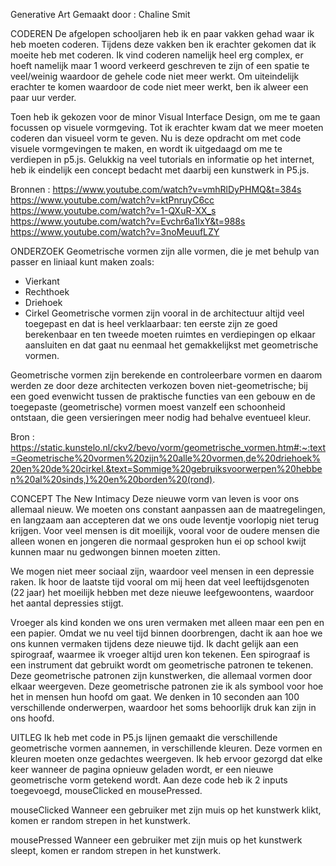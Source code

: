 Generative Art
Gemaakt door : Chaline Smit

CODEREN
De afgelopen schooljaren heb ik en paar vakken gehad waar ik heb moeten coderen. Tijdens deze vakken ben ik erachter gekomen dat ik moeite heb met coderen. Ik vind coderen namelijk heel erg complex, er hoeft namelijk maar 1 woord verkeerd geschreven te zijn of een spatie te veel/weinig waardoor de gehele code niet meer werkt. Om uiteindelijk erachter te komen waardoor de code niet meer werkt, ben ik alweer een paar uur verder. 

Toen heb ik gekozen voor de minor Visual Interface Design, om me te gaan focussen op visuele vormgeving. Tot ik erachter kwam dat we meer moeten coderen dan visueel vorm te geven. Nu is deze opdracht om met code visuele vormgevingen te maken, en wordt ik uitgedaagd om me te verdiepen in p5.js. Gelukkig na veel tutorials en informatie op het internet, heb ik eindelijk een concept bedacht met daarbij een kunstwerk in P5.js.
 
Bronnen :
https://www.youtube.com/watch?v=vmhRlDyPHMQ&t=384s
https://www.youtube.com/watch?v=ktPnruyC6cc
https://www.youtube.com/watch?v=1-QXuR-XX_s
https://www.youtube.com/watch?v=Evchr6a1lxY&t=988s
https://www.youtube.com/watch?v=3noMeuufLZY

ONDERZOEK
Geometrische vormen zijn alle vormen, die je met behulp van passer en liniaal kunt maken zoals:
- Vierkant
- Rechthoek
- Driehoek 
- Cirkel
Geometrische vormen zijn vooral in de architectuur altijd veel toegepast en dat is heel verklaarbaar: ten eerste zijn ze goed berekenbaar en ten tweede moeten ruimtes en verdiepingen op elkaar aansluiten en dat gaat nu eenmaal het gemakkelijkst met geometrische vormen.

Geometrische vormen zijn berekende en controleerbare vormen en daarom werden ze door deze architecten verkozen boven niet-geometrische; bij een goed evenwicht tussen de praktische functies van een gebouw en de toegepaste (geometrische) vormen moest vanzelf een schoonheid ontstaan, die geen versieringen meer nodig had behalve eventueel kleur.

Bron : https://static.kunstelo.nl/ckv2/bevo/vorm/geometrische_vormen.htm#:~:text=Geometrische%20vormen%20zijn%20alle%20vormen,de%20driehoek%20en%20de%20cirkel.&text=Sommige%20gebruiksvoorwerpen%20hebben%20al%20sinds,)%20en%20borden%20(rond).


CONCEPT
The New Intimacy
Deze nieuwe vorm van leven is voor ons allemaal nieuw. We moeten ons constant aanpassen aan de maatregelingen, en langzaam aan accepteren dat we ons oude leventje voorlopig niet terug krijgen. Voor veel mensen is dit moeilijk, vooral voor de oudere mensen die alleen wonen en jongeren die normaal gesproken hun ei op school kwijt kunnen maar nu gedwongen binnen moeten zitten. 

We mogen niet meer sociaal zijn, waardoor veel mensen in een depressie raken. Ik hoor de laatste tijd vooral om mij heen dat veel leeftijdsgenoten (22 jaar) het moeilijk hebben met deze nieuwe leefgewoontens, waardoor het aantal depressies stijgt. 

Vroeger als kind konden we ons uren vermaken met alleen maar een pen en een papier. Omdat we nu veel tijd binnen doorbrengen, dacht ik aan hoe we ons kunnen vermaken tijdens deze nieuwe tijd. Ik dacht gelijk aan een spirograaf, waarmee ik vroeger altijd uren kon tekenen. Een spirograaf is een instrument dat gebruikt wordt om geometrische patronen te tekenen. Deze geometrische patronen zijn kunstwerken, die allemaal vormen door elkaar weergeven. Deze geometrische patronen zie ik als symbool voor hoe het in mensen hun hoofd om gaat. We denken in 10 seconden aan 100 verschillende onderwerpen, waardoor het soms behoorlijk druk kan zijn in ons hoofd. 

UITLEG
Ik heb met code in P5.js lijnen gemaakt die verschillende geometrische vormen aannemen, in verschillende kleuren. Deze vormen en kleuren moeten onze gedachtes weergeven. Ik heb ervoor gezorgd dat elke keer wanneer de pagina opnieuw geladen wordt, er een nieuwe geometrische vorm getekend wordt. Aan deze code heb ik 2 inputs toegevoegd, mouseClicked en mousePressed. 

mouseClicked
Wanneer een gebruiker met zijn muis op het kunstwerk klikt, komen er random strepen in het kunstwerk.

mousePressed
Wanneer een gebruiker met zijn muis op het kunstwerk sleept, komen er random strepen in het kunstwerk.


